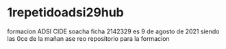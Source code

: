 # 1repetidoadsi29hub
formacion ADSI CIDE soacha ficha 2142329
es 9 de agosto de 2021 siendo las 0ce de la mañan ase reo repositorio para la formacion
